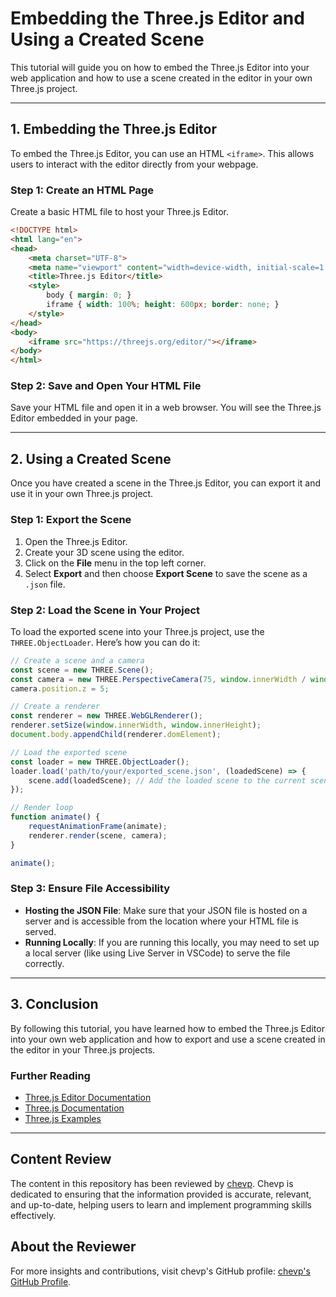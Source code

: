 
# Embedding the Three.js Editor and Using a Created Scene

This tutorial will guide you on how to embed the Three.js Editor into your web application and how to use a scene created in the editor in your own Three.js project.

---

## 1. Embedding the Three.js Editor

To embed the Three.js Editor, you can use an HTML `<iframe>`. This allows users to interact with the editor directly from your webpage.

### Step 1: Create an HTML Page

Create a basic HTML file to host your Three.js Editor.

```html
<!DOCTYPE html>
<html lang="en">
<head>
    <meta charset="UTF-8">
    <meta name="viewport" content="width=device-width, initial-scale=1.0">
    <title>Three.js Editor</title>
    <style>
        body { margin: 0; }
        iframe { width: 100%; height: 600px; border: none; }
    </style>
</head>
<body>
    <iframe src="https://threejs.org/editor/"></iframe>
</body>
</html>
```

### Step 2: Save and Open Your HTML File

Save your HTML file and open it in a web browser. You will see the Three.js Editor embedded in your page.

---

## 2. Using a Created Scene

Once you have created a scene in the Three.js Editor, you can export it and use it in your own Three.js project.

### Step 1: Export the Scene

1. Open the Three.js Editor.
2. Create your 3D scene using the editor.
3. Click on the **File** menu in the top left corner.
4. Select **Export** and then choose **Export Scene** to save the scene as a `.json` file.

### Step 2: Load the Scene in Your Project

To load the exported scene into your Three.js project, use the `THREE.ObjectLoader`. Here’s how you can do it:

```javascript
// Create a scene and a camera
const scene = new THREE.Scene();
const camera = new THREE.PerspectiveCamera(75, window.innerWidth / window.innerHeight, 0.1, 1000);
camera.position.z = 5;

// Create a renderer
const renderer = new THREE.WebGLRenderer();
renderer.setSize(window.innerWidth, window.innerHeight);
document.body.appendChild(renderer.domElement);

// Load the exported scene
const loader = new THREE.ObjectLoader();
loader.load('path/to/your/exported_scene.json', (loadedScene) => {
    scene.add(loadedScene); // Add the loaded scene to the current scene
});

// Render loop
function animate() {
    requestAnimationFrame(animate);
    renderer.render(scene, camera);
}

animate();
```

### Step 3: Ensure File Accessibility

- **Hosting the JSON File**: Make sure that your JSON file is hosted on a server and is accessible from the location where your HTML file is served.
- **Running Locally**: If you are running this locally, you may need to set up a local server (like using Live Server in VSCode) to serve the file correctly.

---

## 3. Conclusion

By following this tutorial, you have learned how to embed the Three.js Editor into your own web application and how to export and use a scene created in the editor in your Three.js projects.

### Further Reading

- [Three.js Editor Documentation](https://threejs.org/editor/)
- [Three.js Documentation](https://threejs.org/docs/index.html)
- [Three.js Examples](https://threejs.org/examples/)

---

## Content Review

The content in this repository has been reviewed by [chevp](https://github.com/chevp). Chevp is dedicated to ensuring that the information provided is accurate, relevant, and up-to-date, helping users to learn and implement programming skills effectively.

## About the Reviewer

For more insights and contributions, visit chevp's GitHub profile: [chevp's GitHub Profile](https://github.com/chevp).
